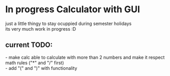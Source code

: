 <H1>In progress Calculator with GUI </H1>
just a little thingy to stay ocuppied during semester holidays <br>
its very much work in progress :D <br>
<h2>current TODO: </h2>
- make calc able to calculate with more than 2 numbers and make it respect math rules ("*" and "/" first) <br>
- add "(" and ")" with functionality <br>

